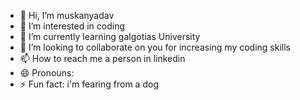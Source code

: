 - 👋 Hi, I’m muskanyadav
- 👀 I’m interested in coding
- 🌱 I’m currently learning galgotias University 
- 💞️ I’m looking to collaborate on you for increasing my coding skills
- 📫 How to reach me a person in linkedin
- 😄 Pronouns: 
- ⚡ Fun fact: i'm fearing from a dog

<!---
muskanyadav123/muskanyadav123 is a ✨ special ✨ repository because its `README.md` (this file) appears on your GitHub profile.
You can click the Preview link to take a look at your changes.
--->
